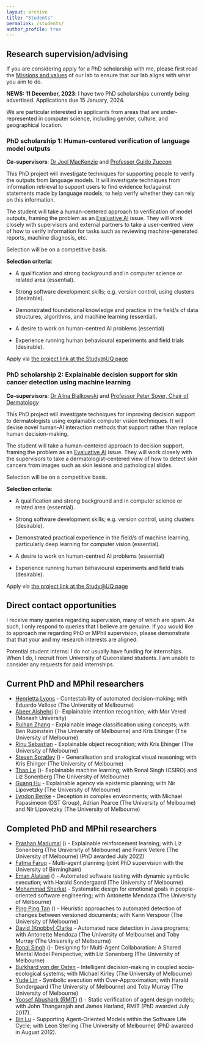 ```yaml
---
layout: archive
title: "Students"
permalink: /students/
author_profile: true
---
```


## Research supervision/advising

If you are considering apply for a PhD scholarship with me, please first read the [Missions and values](/mission.md) of our lab to ensure that our lab aligns with what you aim to do.

**NEWS: 11 December, 2023**: I have two PhD scholarships currently being advertised. Applications due 15 January, 2024.

We are particular interested in applicants from areas that are under-represented in computer science, including gender, culture, and geographical location. 

### PhD scholarship 1: Human-centered verification of language model outputs 

**Co-supervisors**: [Dr Joel MacKenzie](https://researchers.uq.edu.au/researcher/33810) and [Professor Guido Zuccon](https://researchers.uq.edu.au/researcher/22857)

This PhD project will investigate techniques for supporting people to verify the outputs from language models. 
It will investigate techniques from information retrieval to support users to find evidence for/against statements made by language models, to help verify whether they can rely on this information.

The student will take a human-centered approach to verification of model outputs, framing the problem as an [Evaluative AI](https://arxiv.org/abs/2302.12389) issue. They will work closely with supervisors and external partners to take a user-centred view of how to verify information for tasks such as reviewing machine-generated reports, machine diagnosis, etc.

Selection will be on a competitive basis. 

**Selection criteria**:

* A qualification and strong background and in computer science or related area (essential).

* Strong software development skills; e.g. version control, using clusters (desirable).

* Demonstrated foundational knowledge and practice in the field/s of data structures, algorithms, and machine learning (essential).

* A desire to work on human-centred AI problems (essential)

* Experience running human behavioural experiments and field trials (desirable).


Apply via [the project link at the Study@UQ page](https://study.uq.edu.au/study-options/phd-mphil-professional-doctorate/projects/human-centered-verification-language-model-outputs)

### PhD scholarship 2: Explainable decision support for skin cancer detection using machine learning

**Co-supervisors**: [Dr Alina Bialkowski](https://sites.google.com/site/alinabialkowski/) and [Professor Peter Soyer, Chair of Dermatology](https://researchers.uq.edu.au/researcher/1918)

This PhD project will investigate techniques for improving decision support to dermatologists using explainable computer vision techniques. It will devise novel human-AI interaction methods that support rather than replace human decision-making.

The student will take a human-centered approach to decision support, framing the problem as an [Evaluative AI](https://arxiv.org/abs/2302.12389) issue. They will work closely with the supervisors to take a dermatologist-centered view of how to detect skin cancers from images such as skin lesions and pathological slides. 

Selection will be on a competitive basis. 

**Selection criteria**:

* A qualification and strong background and in computer science or related area (essential).

* Strong software development skills; e.g. version control, using clusters (desirable).

* Demonstrated practical experience in the field/s of machine learning, particularly deep learning for computer vision (essential).

* A desire to work on human-centred AI problems (essential)

* Experience running human behavioural experiments and field trials (desirable).

Apply via [the project link at the Study@UQ page](https://study.uq.edu.au/study-options/phd-mphil-professional-doctorate/projects/explainable-decision-support-skin-cancer-detection-using-machine-learning)

<!--I am currently not taking on any new PhD or MPhil research students.-->

## Direct contact opportunities

I receive many queries regarding supervision, many of which are spam. As such, I only respond to queries that I believe are genuine. If you would like to approach me regarding PhD or MPhil supervision, please demonstrate that that your and my research interests are aligned.

Potential student interns: I do not usually have funding for internships. When I do, I recruit from University of Queensland students. I am unable to consider any requests for paid internships.

## Current PhD and MPhil researchers

* [Henrietta Lyons](https://au.linkedin.com/in/henrietta-lyons-b4420370) - Contestability of automated decision-making; with Eduardo Velloso (The University of Melbourne)
* [Abeer Alshehri](https://au.linkedin.com/in/abeer-alshehri-79b797121) ([<i class="fas fa-fw fa-graduation-cap"></i>](https://scholar.google.com/citations?user=qw3twmAAAAAJ&hl=en&oi=ao))- Explainable intention recognition; with Mor Vered (Monash University)
* [Ruihan Zhang](https://scholar.google.com/citations?user=gjSlsnQAAAAJ&hl=en&oi=ao) - Explainable image classification using concepts; with Ben Rubinstein (The University of Melbourne) and Kris Ehinger (The University of Melbourne)
* [Rinu Sebastian](https://au.linkedin.com/in/rinu-ann-sebastian-06323b157) - Explainable object recognition; with Kris Ehinger (The University of Melbourne)
* [Steven Spratley](https://au.linkedin.com/in/stevenspratley) ([<i class="fas fa-fw fa-graduation-cap"></i>](https://scholar.google.com/citations?user=_8vZpYMAAAAJ&hl=en&oi=ao))  - Generalisation and analogical visual reasoning; with Kris Ehinger (The University of Melbourne)
* [Thao Le](https://thaole.xyz/) ([<i class="fas fa-fw fa-graduation-cap"></i>](https://scholar.google.com/citations?user=lvj_SeIAAAAJ&hl=en&oi=ao))- Explainable machine learning; with Ronal Singh (CSIRO) and Liz Sonenberg (The University of Melbourne)
* [Guang Hu](https://au.linkedin.com/in/guang-hu-7507b4115)  - Explainable agency via epistemic planning; with Nir Lipovetzky (The University of Melbourne)
* [Lyndon Benke](https://scholar.google.com/citations?user=l5KtWPEAAAAJ&hl=en) - Deception in complex environments; with Michael Papasimeon (DST Group), Adrian Pearce (The University of Melbourne) and Nir Lipovetzky (The University of Melbourne)

## Completed PhD and MPhil researchers


* [Prashan Madumal](https://prashanm.com/) ([<i class="fas fa-fw fa-graduation-cap"></i>](https://scholar.google.com.au/citations?hl=en&pli=1&user=eT4CpUsAAAAJ)) - Explainable reinforcement learning; with Liz Sonenberg (The University of Melbourne) and Frank Vetere (The University of Melbourne) (PhD awarded July 2022)
* [Fatma Faruq](https://fatmaf.github.io/) - Multi-agent planning (joint PhD supervision with the University of Birmingham)
* [Eman Alatawi](https://sa.linkedin.com/in/emanalatawi) ([<i class="fas fa-fw fa-graduation-cap"></i>](https://scholar.google.com/citations?user=YshlYaYAAAAJ&hl=en&oi=ao)) - Automated software testing with dynamic symbolic execution; with Harald Sondergaard (The University of Melbourne)
* [Mohammad Sherkat](https://www.linkedin.com/in/mohammad-sherkat-1a976a166) - Systematic design for emotional goals in people-oriented software engineering; with Antonette Mendoza (The University of Melbourne)
* [Ping Ping Tan](https://expert.unimas.my/profile/1651) ([<i class="fas fa-fw fa-graduation-cap"></i>](https://scholar.google.com/citations?user=l8cxG_sAAAAJ&hl=en&oi=ao)) - Heuristic approaches to automated detection of changes between versioned documents; with Karin Verspoor (The University of Melbourne)
* [David (Knobby) Clarke](https://www.linkedin.com/in/knobby-clarke-204442/) - Automated race detection in Java programs; with Antonette Mendoza (The University of Melbourne)  and Toby Murray (The University of Melbourne)
* [Ronal Singh](https://au.linkedin.com/in/ronal-singh-3b09a238) ([<i class="fas fa-fw fa-graduation-cap"></i>](https://scholar.google.com.au/citations?user=1ZxGOw4AAAAJ&hl=en))- Designing for Multi-Agent Collaboration: A Shared Mental Model Perspective; with Liz Sonenberg (The University of Melbourne)
* [Burkhard von der Osten](https://de.linkedin.com/in/fbvdo) - Intelligent decision-making in coupled socio-ecological systems; with Michael Kirley (The University of Melbourne)
* [Yude Lin](https://www.linkedin.com/in/yude-lin-b354a3140/) - Symbolic execution with Over-Approximation; with Harald Sondergaard (The University of Melbourne) and Toby Murray (The University of Melbourne)
* [Yoosef Abushark (RMIT)](https://sa.linkedin.com/in/yoosef-abushark-7b656888) ([<i class="fas fa-fw fa-graduation-cap"></i>](https://scholar.google.com/citations?user=0CTEmppoPWcC&hl=en)) - Static verification of agent design models; with John Thangarajah and James Harland, RMIT (PhD awarded July 2017).
* [Bin Lu](https://au.linkedin.com/in/bin-lu-b9a6849) - Supporting Agent-Oriented Models within the Software Life Cycle; with Leon Sterling (The University of Melbourne) (PhD awarded in August 2012).
